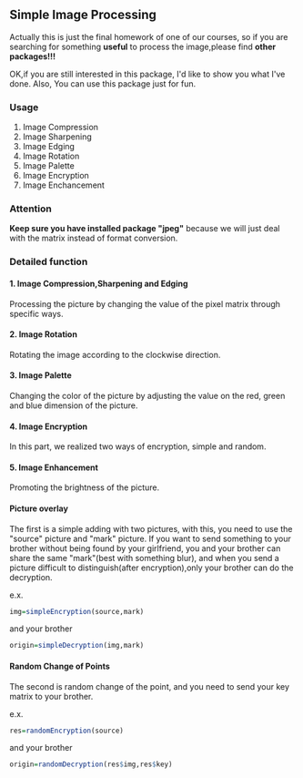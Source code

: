 ## Simple Image Processing
Actually this is just the final homework of one of our courses, so if you are searching for something **useful** to process the image,please find **other packages!!!**

OK,if you are still interested in this package, I'd like to show you what I've done. Also, You can use this package just for fun.

### Usage
1. Image Compression
2. Image Sharpening
3. Image Edging
4. Image Rotation
5. Image Palette
6. Image Encryption
7. Image Enchancement

### Attention
**Keep sure you have installed package "jpeg"** because we will just deal with the matrix instead of format conversion.

### Detailed function
#### 1. Image Compression,Sharpening and Edging
Processing the picture by changing the value of the pixel matrix through specific ways.

#### 2. Image Rotation
Rotating the image according to the clockwise direction.

#### 3. Image Palette
Changing the color of the picture by adjusting the value on the red, green and blue dimension of the picture.

#### 4. Image Encryption
In this part, we realized two ways of encryption, simple and random. 

#### 5. Image Enhancement
Promoting the brightness of the picture.

#### Picture overlay
The first is a simple adding with two pictures, with this, you need to use the "source" picture and "mark" picture. If you want to send something to your brother without being found by your girlfriend, you and your brother can share the same "mark"(best with something blur), and when you send a picture difficult to distinguish(after encryption),only your brother can do the decryption.

e.x. 
```R
img=simpleEncryption(source,mark)
```
and your brother
```R
origin=simpleDecryption(img,mark)
```
#### Random Change of Points
The second is random change of the point, and you need to send your key matrix to your brother.

e.x.
```R
res=randomEncryption(source)
```
and your brother
```R
origin=randomDecryption(res$img,res$key)
```
